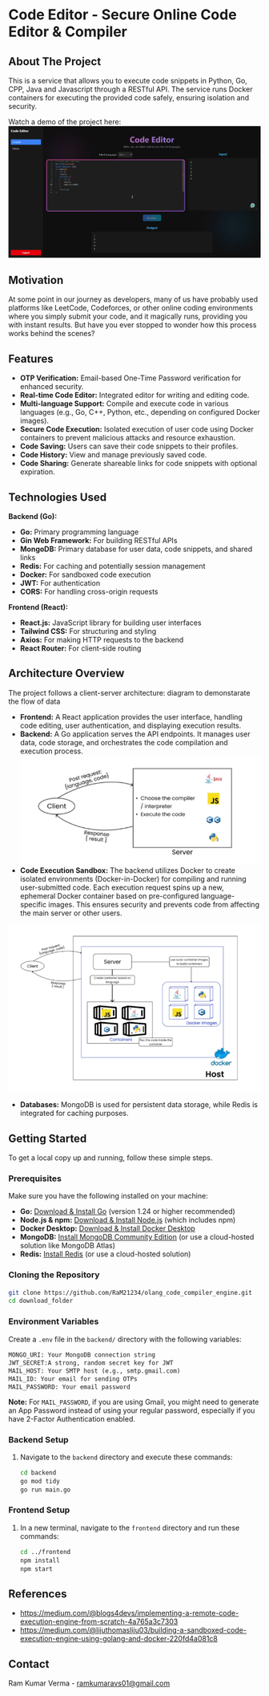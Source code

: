 # Code Editor - Secure Online Code Editor & Compiler

## About The Project

This is a service that allows you to execute code snippets in Python, Go, CPP, Java and Javascript through a RESTful API. The service runs Docker containers for executing the provided code safely, ensuring isolation and security.

Watch a demo of the project here:
[![Project Demo](images/img3.png)](https://drive.google.com/file/d/1KQbCjsPhB1w8ac5-OwrJQ3bbwGNh9QWv/view?usp=sharing)

## Motivation

At some point in our journey as developers, many of us have probably used platforms like LeetCode, Codeforces, or other online coding environments where you simply submit your code, and it magically runs, providing you with instant results. But have you ever stopped to wonder how this process works behind the scenes?

## Features

- **OTP Verification:** Email-based One-Time Password verification for enhanced security.
- **Real-time Code Editor:** Integrated editor for writing and editing code.
- **Multi-language Support:** Compile and execute code in various languages (e.g., Go, C++, Python, etc., depending on configured Docker images).
- **Secure Code Execution:** Isolated execution of user code using Docker containers to prevent malicious attacks and resource exhaustion.
- **Code Saving:** Users can save their code snippets to their profiles.
- **Code History:** View and manage previously saved code.
- **Code Sharing:** Generate shareable links for code snippets with optional expiration.

## Technologies Used

**Backend (Go):**

- **Go:** Primary programming language
- **Gin Web Framework:** For building RESTful APIs
- **MongoDB:** Primary database for user data, code snippets, and shared links
- **Redis:** For caching and potentially session management
- **Docker:** For sandboxed code execution
- **JWT:** For authentication
- **CORS:** For handling cross-origin requests

**Frontend (React):**

- **React.js:** JavaScript library for building user interfaces
- **Tailwind CSS:** For structuring and styling
- **Axios:** For making HTTP requests to the backend
- **React Router:** For client-side routing

## Architecture Overview

The project follows a client-server architecture:
diagram to demonstarate the flow of data

- **Frontend:** A React application provides the user interface, handling code editing, user authentication, and displaying execution results.
- **Backend:** A Go application serves the API endpoints. It manages user data, code storage, and orchestrates the code compilation and execution process.
  ![Code Execution Flow](images/img1.png)
- **Code Execution Sandbox:** The backend utilizes Docker to create isolated environments (Docker-in-Docker) for compiling and running user-submitted code. Each execution request spins up a new, ephemeral Docker container based on pre-configured language-specific images. This ensures security and prevents code from affecting the main server or other users.

![Docker Container Isolation](images/img2.png)

- **Databases:** MongoDB is used for persistent data storage, while Redis is integrated for caching purposes.

## Getting Started

To get a local copy up and running, follow these simple steps.

### Prerequisites

Make sure you have the following installed on your machine:

- **Go:** [Download & Install Go](https://golang.org/doc/install) (version 1.24 or higher recommended)
- **Node.js & npm:** [Download & Install Node.js](https://nodejs.org/en/download/) (which includes npm)
- **Docker Desktop:** [Download & Install Docker Desktop](https://www.docker.com/products/docker-desktop)
- **MongoDB:** [Install MongoDB Community Edition](https://docs.mongodb.com/manual/installation/) (or use a cloud-hosted solution like MongoDB Atlas)
- **Redis:** [Install Redis](https://redis.io/docs/getting-started/installation/) (or use a cloud-hosted solution)

### Cloning the Repository

```bash
git clone https://github.com/RaM21234/olang_code_compiler_engine.git
cd download_folder
```

### Environment Variables

Create a `.env` file in the `backend/` directory with the following variables:

```
MONGO_URI: Your MongoDB connection string
JWT_SECRET:A strong, random secret key for JWT
MAIL_HOST: Your SMTP host (e.g., smtp.gmail.com)
MAIL_ID: Your email for sending OTPs
MAIL_PASSWORD: Your email password
```

**Note:** For `MAIL_PASSWORD`, if you are using Gmail, you might need to generate an App Password instead of using your regular password, especially if you have 2-Factor Authentication enabled.

### Backend Setup

1.  Navigate to the `backend` directory and execute these commands:
    ```bash
    cd backend
    go mod tidy
    go run main.go
    ```

### Frontend Setup

1.  In a new terminal, navigate to the `frontend` directory and run these commands:
    ```bash
    cd ../frontend
    npm install
    npm start
    ```

## References

- https://medium.com/@blogs4devs/implementing-a-remote-code-execution-engine-from-scratch-4a765a3c7303
- https://medium.com/@lijuthomasliju03/building-a-sandboxed-code-execution-engine-using-golang-and-docker-220fd4a081c8

## Contact

Ram Kumar Verma - ramkumaravs01@gmail.com
